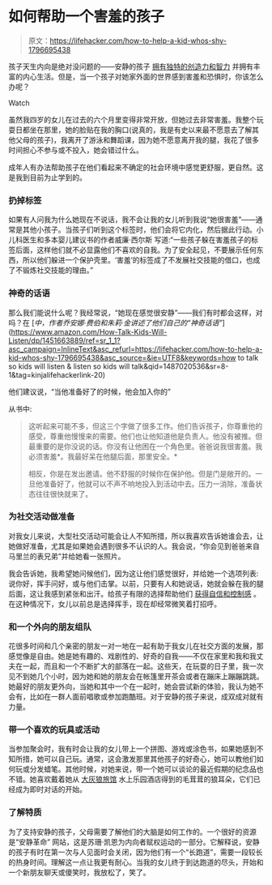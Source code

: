 # 如何帮助一个害羞的孩子

> 原文：<https://lifehacker.com/how-to-help-a-kid-whos-shy-1796695438>

孩子天生内向是绝对没问题的——安静的孩子 [拥有独特的创造力和智力](http://www.quietrev.com/parenting-quiet-kid-quiz/) 并拥有丰富的内心生活。但是，当一个孩子对她家外面的世界感到害羞和恐惧时，你该怎么办呢？

Watch

虽然我四岁的女儿在过去的六个月里变得非常开放，但她过去非常害羞。我整个玩耍日都坐在那里，她的脸贴在我的胸口(说真的，我是有史以来最不愿意去了解其他父母的孩子)，我离开了游泳和舞蹈课，因为她不愿意离开我的腿，我花了很多时间担心不参与或不投入，她会错过什么。

成年人有办法帮助孩子在他们看起来不确定的社会环境中感觉更舒服，更自然。这是我到目前为止学到的。

### 扔掉标签

如果有人问我为什么她现在不说话，我不会让我的女儿听到我说“她很害羞”——通常是其他小孩子。当孩子们听到这个标签时，他们会将它内化，然后据此行动。小儿科医生和多本婴儿建议书的作者威廉·西尔斯 写道:“一些孩子躲在害羞孩子的标签后面，这样他们就不必显露他们不喜欢的自我。为了安全起见，不要展示任何东西，所以他们躲进一个保护壳里。‘害羞’的标签成了不发展社交技能的借口，也成了不锻炼社交技能的理由。”

### 神奇的话语

那么我们能说什么呢？我经常说，“她现在感觉很安静”——我们有时都会这样，对吗？在 [*中，作者乔安娜·费伯和朱莉·金讲述了他们自己的“神奇话语”*](https://www.amazon.com/How-Talk-Kids-Will-Listen/dp/1451663889/ref=sr_1_1?asc_campaign=InlineText&asc_refurl=https://lifehacker.com/how-to-help-a-kid-whos-shy-1796695438&asc_source=&ie=UTF8&keywords=how to talk so kids will listen & listen so kids will talk&qid=1487020536&sr=8-1&tag=kinjalifehackerlink-20)

他们建议说，“当他准备好了的时候，他会加入你的”

从书中:

> 这听起来可能不多，但这三个字做了很多工作。他们告诉孩子，你尊重他的感受，尊重他慢慢来的需要。他们也让他知道他是负责人。他没有被推。但最重要的是你没说的话。你没有让他困在一个角色里。爸爸说我很害羞。我必须害羞*。我最好呆在他腿后面，那里安全。*
> 
> 相反，你是在发出邀请。他不舒服的时候你在保护他。但是门是敞开的。一旦他准备好了，他就可以不声不响地投入到活动中去。压力一消除，准备状态往往很快就来了。

### 为社交活动做准备

对我女儿来说，大型社交活动可能会让人不知所措，所以我喜欢告诉她谁会去，让她做好准备，尤其是如果她会遇到很多不认识的人。我会说，“你会见到爸爸来自马里兰的表兄弟”并给她看一张照片。

我会告诉她，我希望她问候他们，因为这让他们感觉很好，并给她一个选项列表:说你好，挥手问好，或与他们击掌。以前，只要有人和她说话，她就会躲在我的腿后面，这让我感到紧张和出汗。给孩子有限的选择帮助他们 [获得自信和控制感](http://www.pbs.org/parents/daniel/fred-rogers-timeless-wisdom/giving-children-choices/) 。在这种情况下，女儿以前总是选择挥手，现在却经常微笑着打招呼。

### 和一个外向的朋友组队

花很多时间和几个亲密的朋友一对一地在一起有助于我女儿在社交方面的发展，那感觉像是自由。她是她有趣的、戏剧性的、好奇的自我——不仅在家里和我和我丈夫在一起，而且和一个不断扩大的部落在一起。这些天，在玩耍的日子里，我一次见不到她几个小时，因为她和她的朋友会在帐篷里开茶会或者在蹦床上蹦蹦跳跳。她最好的朋友更外向，当她和其中一个在一起时，她会尝试新的体验，我认为她不会有，比如在一群人面前唱歌或参加跑酷班。对于安静的孩子来说，成双成对就有力量。

### 带一个喜欢的玩具或活动

当参加聚会时，我有时会让我的女儿带上一个拼图、游戏或涂色书，如果她感到不知所措，她可以自己玩。通常，这会激发那里其他孩子的好奇心，她可以教他们如何玩或分发蜡笔。其他时候，对她来说，带一个她可以谈论的最近假期的纪念品也不错。她喜欢戴着她从 [大灰狼旅馆](https://www.greatwolf.com) 水上乐园酒店得到的毛茸茸的狼耳朵，它们已经成为即时对话的开始。

### 了解特质

为了支持安静的孩子，父母需要了解他们的大脑是如何工作的。一个很好的资源是“安静革命” 网站，这是苏珊·凯恩为内向者赋权运动的一部分。它解释说，安静的孩子有时在第一次与人见面时会关闭，因为他们有一个“长跑道”，需要一段较长的热身时间。理解这一点让我更有耐心。当我的女儿终于到达跑道的尽头，开始和一个新朋友聊天或傻笑时，我放松了，笑了。